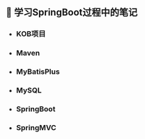 ## :star2: 学习SpringBoot过程中的笔记

- ### KOB项目

- ### Maven

- ### MyBatisPlus

- ### MySQL

- ### SpringBoot

- ### SpringMVC